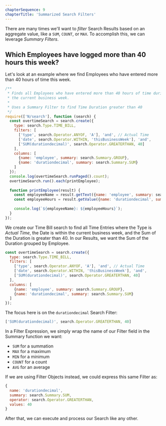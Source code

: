 ```yaml
---
chapterSequence: 9
chapterTitle: 'Summarized Search Filters'
---
```


There are many times we'll want to _filter_ Search Results based on an aggregate value, like a `SUM`, `COUNT`, or 
`MAX`. To accomplish this, we can leverage *Summary Filters*.

## Which Employees have logged more than 40 hours this week?

Let's look at an example where we find Employees who have entered more than 40 hours of time this week.

```javascript
/**
 * Finds all Employees who have entered more than 40 hours of time during
 * the current business week.
 *
 * Uses a Summary Filter to find Time Duration greater than 40
 */
require(['N/search'], function (search) {
  const overtimeSearch = search.create({
    type: search.Type.TIME_BILL,
    filters: [
      ['type', search.Operator.ANYOF, 'A'], 'and', // Actual Time
      ['date', search.Operator.WITHIN, 'thisBusinessWeek'], 'and',
      ['SUM(durationdecimal)', search.Operator.GREATERTHAN, 40]
    ],
    columns: [
      {name: 'employee', summary: search.Summary.GROUP},
      {name: 'durationdecimal', summary: search.Summary.SUM}
    ]
  });
  console.log(overtimeSearch.runPaged().count);
  overtimeSearch.run().each(printEmployee);
  
  function printEmployee(result) {
    const employeeName = result.getText({name: 'employee', summary: search.Summary.GROUP});
    const employeeHours = result.getValue({name: 'durationdecimal', summary: search.Summary.SUM});
    
    console.log(`${employeeName}: ${employeeHours}`);
  }
});
```

We create our Time Bill search to find all Time Entries where the Type is *Actual Time*, the Date is
within the current business week, and the Sum of the Duration is greater than 40. In our Results, we
want the Sum of the Duration grouped by Employee.

```javascript
const overtimeSearch = search.create({
  type: search.Type.TIME_BILL,
  filters: [
    ['type', search.Operator.ANYOF, 'A'], 'and', // Actual Time
    ['date', search.Operator.WITHIN, 'thisBusinessWeek'], 'and',
    ['SUM(durationdecimal)', search.Operator.GREATERTHAN, 40]
  ],
  columns: [
    {name: 'employee', summary: search.Summary.GROUP},
    {name: 'durationdecimal', summary: search.Summary.SUM}
  ]
});
```

The focus here is on the `durationdecimal` Search Filter:

```javascript
['SUM(durationdecimal)', search.Operator.GREATERTHAN, 40]
```

In a Filter Expression, we simply wrap the name of our Filter field in the Summary function we want:

* `SUM` for a summation
* `MAX` for a maximum
* `MIN` for a minimum
* `COUNT` for a count
* `AVG` for an average

If we are using Filter Objects instead, we could express this same Filter as:

```javascript
{
  name: 'durationdecimal',
  summary: search.Summary.SUM,
  operator: search.Operator.GREATERTHAN,
  values: 40
}
```

After that, we can execute and process our Search like any other.
